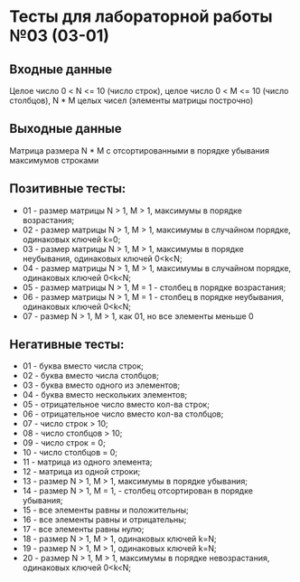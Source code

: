# Тесты для лабораторной работы №03 (03-01)

## Входные данные

Целое число 0 < N <= 10 (число строк), целое число 0 < M <= 10 (число столбцов), N * M целых чисел (элементы матрицы построчно)

## Выходные данные

Матрица размера N * M с отсортированными в порядке убывания максимумов строками

## Позитивные тесты:

- 01 - размер матрицы N > 1, M > 1, максимумы в порядке возрастания;
- 02 - размер матрицы N > 1, M > 1, максимумы в случайном порядке, одинаковых ключей k=0;
- 03 - размер матрицы N > 1, M > 1, максимумы в порядке неубывания, одинаковых ключей 0<k<N;
- 04 - размер матрицы N > 1, M > 1, максимумы в случайном порядке, одинаковых ключей 0<k<N;
- 05 - размер матрицы N > 1, M = 1 - столбец в порядке возрастания;
- 06 - размер матрицы N > 1, M = 1 - столбец в порядке неубывания, одинаковых ключей 0<k<N;
- 07 - размер N > 1, M > 1, как 01, но все элементы меньше 0

## Негативные тесты:

- 01 - буква вместо числа строк;
- 02 - буква вместо числа столбцов;
- 03 - буква вместо одного из элементов;
- 04 - буква вместо нескольких элементов;
- 05 - отрицательное число вместо кол-ва строк;
- 06 - отрицательное число вместо кол-ва столбцов;
- 07 - число строк > 10;
- 08 - число столбцов > 10;
- 09 - число строк = 0;
- 10 - число столбцов = 0;
- 11 - матрица из одного элемента;
- 12 - матрица из одной строки;
- 13 - размер N > 1, M > 1, максимумы в порядке убывания;
- 14 - размер N > 1, M = 1, - столбец отсортирован в порядке убывания;
- 15 - все элементы равны и положительны;
- 16 - все элементы равны и отрицательны;
- 17 - все элементы равны нулю;
- 18 - размер N > 1, M > 1, одинаковых ключей k=N;
- 19 - размер N > 1, M > 1, одинаковых ключей k=N;
- 20 - размер N > 1, M > 1, максимумы в порядке невозрастания, одинаковых ключей 0<k<N;
